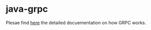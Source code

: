 # java-grpc
Plesae find [here](https://github.com/avikju/java-grpc/wiki#java---grpc) the detailed docuementation on how GRPC works.
